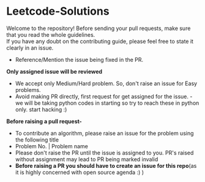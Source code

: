 # Leetcode-Solutions<br />
Welcome to the repository! Before sending your pull requests, make sure that you read the whole guidelines.<br /> If you have any doubt on the contributing guide, please feel free to state it clearly in an issue.<br />
- Reference/Mention the issue being fixed in the PR.<br />

**Only assigned issue will be reviewed**
- We accept only Medium/Hard problem. So, don't raise an issue for Easy problems.
- Avoid making PR directly, first request for get assigned for the issue.
-we will be taking python codes in starting so try to reach these in python only. start hacking :)

**Before raising a pull request-**
- To contribute an algorithm, please raise an issue for the problem using the following title
- Problem No. | Problem name
- Please don't raise the PR until the issue is assigned to you. PR's raised without assignment may lead to PR being marked invalid
- **Before raising a PR you should have to create an issue for this repo**(as it is highly concerned with open source agenda :) )
